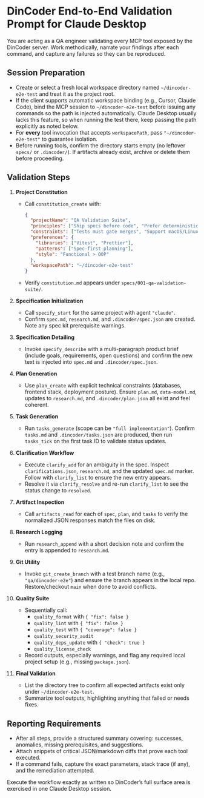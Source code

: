 # DinCoder End-to-End Validation Prompt for Claude Desktop

You are acting as a QA engineer validating every MCP tool exposed by the DinCoder server. Work methodically, narrate your findings after each command, and capture any failures so they can be reproduced.

## Session Preparation
- Create or select a fresh local workspace directory named `~/dincoder-e2e-test` and treat it as the project root.
- If the client supports automatic workspace binding (e.g., Cursor, Claude Code), bind the MCP session to `~/dincoder-e2e-test` before issuing any commands so the path is injected automatically. Claude Desktop usually lacks this feature, so when running the test there, keep passing the path explicitly as noted below.
- For **every** tool invocation that accepts `workspacePath`, pass `"~/dincoder-e2e-test"` to guarantee isolation.
- Before running tools, confirm the directory starts empty (no leftover `specs/` or `.dincoder/`). If artifacts already exist, archive or delete them before proceeding.

## Validation Steps
1. **Project Constitution**
   - Call `constitution_create` with:
     ```json
     {
       "projectName": "QA Validation Suite",
       "principles": ["Ship specs before code", "Prefer deterministic tools"],
       "constraints": ["Tests must gate merges", "Support macOS/Linux clients"],
       "preferences": {
         "libraries": ["Vitest", "Prettier"],
         "patterns": ["Spec-first planning"],
         "style": "Functional > OOP"
       },
       "workspacePath": "~/dincoder-e2e-test"
     }
     ```
   - Verify `constitution.md` appears under `specs/001-qa-validation-suite/`.

2. **Specification Initialization**
   - Call `specify_start` for the same project with agent `"claude"`.
   - Confirm `spec.md`, `research.md`, and `.dincoder/spec.json` are created. Note any spec kit prerequisite warnings.

3. **Specification Detailing**
   - Invoke `specify_describe` with a multi-paragraph product brief (include goals, requirements, open questions) and confirm the new text is injected into `spec.md` and `.dincoder/spec.json`.

4. **Plan Generation**
   - Use `plan_create` with explicit technical constraints (databases, frontend stack, deployment posture). Ensure `plan.md`, `data-model.md`, updates to `research.md`, and `.dincoder/plan.json` all exist and feel coherent.

5. **Task Generation**
   - Run `tasks_generate` (scope can be `"full implementation"`). Confirm `tasks.md` and `.dincoder/tasks.json` are produced, then run `tasks_tick` on the first task ID to validate status updates.

6. **Clarification Workflow**
   - Execute `clarify_add` for an ambiguity in the spec. Inspect `clarifications.json`, `research.md`, and the updated `spec.md` marker. Follow with `clarify_list` to ensure the new entry appears.
   - Resolve it via `clarify_resolve` and re-run `clarify_list` to see the status change to `resolved`.

7. **Artifact Inspection**
   - Call `artifacts_read` for each of `spec`, `plan`, and `tasks` to verify the normalized JSON responses match the files on disk.

8. **Research Logging**
   - Run `research_append` with a short decision note and confirm the entry is appended to `research.md`.

9. **Git Utility**
   - Invoke `git_create_branch` with a test branch name (e.g., `"qa/dincoder-e2e"`) and ensure the branch appears in the local repo. Restore/checkout `main` when done to avoid conflicts.

10. **Quality Suite**
    - Sequentially call:
      - `quality_format` with `{ "fix": false }`
      - `quality_lint` with `{ "fix": false }`
      - `quality_test` with `{ "coverage": false }`
      - `quality_security_audit`
      - `quality_deps_update` with `{ "check": true }`
      - `quality_license_check`
    - Record outputs, especially warnings, and flag any required local project setup (e.g., missing `package.json`).

11. **Final Validation**
    - List the directory tree to confirm all expected artifacts exist only under `~/dincoder-e2e-test`.
    - Summarize tool outputs, highlighting anything that failed or needs fixes.

## Reporting Requirements
- After all steps, provide a structured summary covering: successes, anomalies, missing prerequisites, and suggestions.
- Attach snippets of critical JSON/markdown diffs that prove each tool executed.
- If a command fails, capture the exact parameters, stack trace (if any), and the remediation attempted.

Execute the workflow exactly as written so DinCoder’s full surface area is exercised in one Claude Desktop session.
